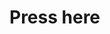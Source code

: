 <html>
<head>
  <title>Igra</title>
<style>
.container {
  width: 70%;
  margin: auto;
  text-align: center;
}

.dice {
  text-align: center;
  display: inline-block;

}

body {
  background-color: #c4929d;
}

h1 {
  margin: 30px;
  font-family: 'Lobster', cursive;
  text-shadow: 3px 0 #232931;
  font-size: 8rem;
  color: #ae788a;
}

p {
  font-size: 2rem;
  color: #ae788a;
  font-family: 'Indie Flower', cursive;
}

img {
  width: 80%;
}

footer {
  margin-top: 5%;
  color: #ae788a;
  text-align: center;
  font-family: 'Indie Flower', cursive;

}
</style>
</head>
<body>
  <h1>Press here</h1>
</body>
</html>
